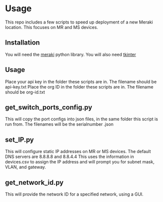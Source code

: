 # Usage
This repo includes a few scripts to speed up deployment of a new Meraki location. This focuses on MR and MS devices.
## Installation
You will need the [meraki](https://github.com/meraki/dashboard-api-python) python library. You will also need [tkinter](https://docs.python.org/3/library/tkinter.html)
## Usage
Place your api key in the folder these scripts are in. The filename should be api-key.txt
Place the org ID in the folder these scripts are in. The filename should be org-id.txt

## get_switch_ports_config.py
This will copy the port configs into json files, in the same folder this script is run from. The filenames will be the serialnumber .json

## set_IP.py
This will configure static IP addresses on MR or MS devices. The default DNS servers are 8.8.8.8 and 8.8.4.4
This uses the information in devices.csv to assign the IP address and will prompt you for subnet mask, VLAN, and gateway.  

## get_network_id.py
This will provide the network ID for a specified network, using a GUI.
